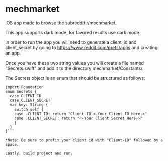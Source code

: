 # mechmarket
iOS app made to browse the subreddit r/mechmarket.

This app supports dark mode, for favored results use dark mode.

In order to run the app you will need to generate a client_id and 
client_secret by going to https://www.reddit.com/prefs/apps and creating an app.

Once you have these two string values you will create a file named "Secrets.swift"
and add it to the directory mechmarket/Constants/.

The Secrets object is an enum that should be structured as follows:
```
import Foundation
enum Secrets {
  case CLIENT_ID
  case CLIENT_SECRET
  var key: String {
    switch self {
    case .CLIENT_ID: return "Client-ID <-Your Client ID Here->"
    case .CLIENT_SECRET: return "<-Your Client Secret Here->"
    }
  }
}```

*Note: Be sure to prefix your client id with "Client-ID" followed by a space.

Lastly, build project and run.
